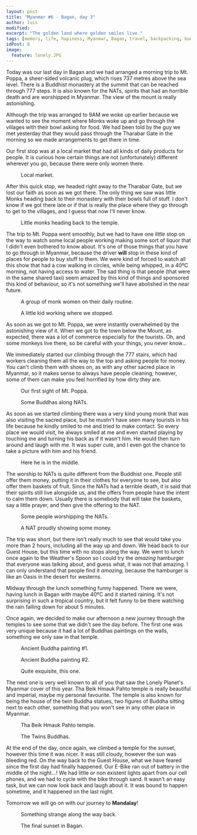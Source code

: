 ```yaml
---
layout: post
title: "Myanmar #6 - Bagan, day 3"
author: luis
modified:
excerpt: "The golden land where golden smiles live."
tags: [memory, life, hapiness, Myanmar, Bagan, travel, backpacking, budget, asia]
idPost: 8
image:
  feature: lonely.JPG
---
```


Today was our last day in Bagan and we had arranged a morning trip to Mt. Poppa, a sheer-sided volcanic plug, which rises 737 metres above the sea level. There is a Buddhist monastery at the summit that can be reached through 777 steps. It is also known for the NATs, spirits that had an horrible death and are worshipped in Myanmar. The view of the mount is really astonishing.

Although the trip was arranged to 9AM we woke up earlier because we wanted to see the moment where Monks woke up and go through the villages with their bowl asking for food. We had been told by the guy we met yesterday that they would pass through the Tharabar Gate in the morning so we made arrangements to get there in time.

Our first stop was at a local market that had all kinds of daily products for people. It is curious how certain things are not (unfortunately) different wherever you go, because there were only women there.


<figure>
	<a href="../images/myanmar/5Bagan/market.JPG"><img src="../images/blank.JPG" alt="" data-echo="../images/myanmar/5Bagan/market.JPG"></a>
	<figcaption>Local market.</figcaption>
</figure>


After this quick stop, we headed right away to the Tharabar Gate, but we lost our faith as soon as we got there. The only thing we saw was little Monks heading back to their monastery with their bowls full of stuff. I don't know if we got there late or if that is really the place where they go through to get to the villages, and I guess that now I'll never know.


<figure>
	<a href="../images/myanmar/5Bagan/tharabar.JPG"><img src="../images/blank.JPG" alt="" data-echo="../images/myanmar/5Bagan/tharabar.JPG"></a>
	<figcaption>Little monks heading back to the temple.</figcaption>
</figure>


The trip to Mt. Poppa went smoothly, but we had to have one <i>little</i> stop on the way to watch some local people working making some sort of liquor that I didn't even bothered to know about. It's one of those things that you have to go through in Myanmar, because the driver <b>will</b> stop in these kind of places for people to buy stuff to them. We were kind of forced to watch all this show that had a cow walking in circles, while being whipped, in a 40ºC morning, not having access to water. The sad thing is that people (that were in the same shared taxi) seem amazed by this kind of things and sponsored this kind of behaviour, so it's not something we'll have abolished in the near future.


<figure>
	<a href="../images/myanmar/5Bagan/girlmonk.JPG"><img src="../images/blank.JPG" alt="" data-echo="../images/myanmar/5Bagan/girlmonk.JPG"></a>
	<figcaption>A group of monk women on their daily routine.</figcaption>
</figure>


<figure>
	<a href="../images/myanmar/5Bagan/kidworking.JPG"><img src="../images/blank.JPG" alt="" data-echo="../images/myanmar/5Bagan/kidworking.JPG"></a>
	<figcaption>A little kid working where we stopped.</figcaption>
</figure>


As soon as we got to Mt. Poppa, we were instantly overwhelmed by the astonishing view of it. When we got to the town below the Mount, as expected, there was a lot of commerce especially for the tourists. Oh, and some monkeys live there, so be careful with your things, you never know...

We immediately started our climbing through the 777 stairs, which had workers cleaning them all the way to the top and asking people for money. You can't climb them with shoes on, as with any other sacred place in Myanmar, so it makes sense to always have people cleaning, however, some of them can make you feel horrified by how dirty they are.


<figure>
	<a href="../images/myanmar/5Bagan/mtpoppa.JPG"><img src="../images/blank.JPG" alt="" data-echo="../images/myanmar/5Bagan/mtpoppa.JPG"></a>
	<figcaption>Our first sight of Mt. Poppa.</figcaption>
</figure>


<figure>
	<a href="../images/myanmar/5Bagan/buddhanat.JPG"><img src="../images/blank.JPG" alt="" data-echo="../images/myanmar/5Bagan/buddhanat.JPG"></a>
	<figcaption>Some Buddhas along NATs.</figcaption>
</figure>


As soon as we started climbing there was a very kind young monk that was also visiting the sacred place, but he mustn't have seen many tourists in his life because he kindly smiled to me and tried to make contact. So every place we would visit, he always smiled at me and even started playing by touching me and turning his back as if it wasn't him. He would then turn around and laugh with me. It was super cute, and I even got the chance to take a picture with him and his friend.


<figure>
	<a href="../images/myanmar/5Bagan/memonk.JPG"><img src="../images/blank.JPG" alt="" data-echo="../images/myanmar/5Bagan/memonk.JPG"></a>
	<figcaption>Here he is in the middle.</figcaption>
</figure>


The worship to NATs is quite different from the Buddhist one. People still offer them money, putting it in their clothes for everyone to see, but also offer them baskets of fruit. Since the NATs had a terrible death, it is said that their spirits still live alongside us, and the offers from people have the intent to calm them down. Usually there is somebody that will take the baskets, say a little prayer, and then give the offering to the NAT.


<figure>
	<a href="../images/myanmar/5Bagan/offernat.JPG"><img src="../images/blank.JPG" alt="" data-echo="../images/myanmar/5Bagan/offernat.JPG"></a>
	<figcaption>Some people worshipping the NATs.</figcaption>
</figure>


<figure>
	<a href="../images/myanmar/5Bagan/natmoney.JPG"><img src="../images/blank.JPG" alt="" data-echo="../images/myanmar/5Bagan/natmoney.JPG"></a>
	<figcaption>A NAT proudly showing some money.</figcaption>
</figure>


The trip was short, but there isn't really much to see that would take you more than 2 hours, including all the way up and down. We head back to our Guest House, but this time with no stops along the way.
We went to lunch once again to the Weather's Spoon so I could try the <i>amazing</i> hamburger that everyone was talking about, and guess what, it was not that amazing. I can only understand that people find it <i>amazing</i>, because the hamburger is like an Oasis in the desert for westerns.

Midway through the lunch something funny happened. There we were, having lunch in Bagan with maybe 40ºC and it started raining. It's not surprising in such a tropical country, but it felt funny to be there watching the rain falling down for about 5 minutes.

Once again, we decided to make our afternoon a new journey through the temples to see some that we didn't see the day before. The first one was very unique because it had a lot of Buddhas paintings on the walls, something we only saw in that temple.


<figure>
	<a href="../images/myanmar/5Bagan/paint1.JPG"><img src="../images/blank.JPG" alt="" data-echo="../images/myanmar/5Bagan/paint1.JPG"></a>
	<figcaption>Ancient Buddha painting #1.</figcaption>
</figure>

<figure>
	<a href="../images/myanmar/5Bagan/paint2.JPG"><img src="../images/blank.JPG" alt="" data-echo="../images/myanmar/5Bagan/paint2.JPG"></a>
	<figcaption>Ancient Buddha painting #2.</figcaption>
</figure>

<figure>
	<a href="../images/myanmar/5Bagan/paint3.JPG"><img src="../images/blank.JPG" alt="" data-echo="../images/myanmar/5Bagan/paint3.JPG"></a>
	<figcaption>Quite exquisite, this one.</figcaption>
</figure>


The next one is very well known to all of you that saw the Lonely Planet's Myanmar cover of this year. Tha Beik Hmauk Pahto temple is really beautiful and imperial, maybe my personal favourite.
The temple is also known for being the house of the twin Buddha statues, two figures of Buddha sitting next to each other, something that you won't see in any other place in Myanmar.

<figure>
	<a href="../images/myanmar/5Bagan/lonely.JPG"><img src="../images/blank.JPG" alt="" data-echo="../images/myanmar/5Bagan/lonely.JPG"></a>
	<figcaption>Tha Beik Hmauk Pahto temple.</figcaption>
</figure>

<figure>
	<a href="../images/myanmar/5Bagan/twins.JPG"><img src="../images/blank.JPG" alt="" data-echo="../images/myanmar/5Bagan/twins.JPG"></a>
	<figcaption>The Twins Buddhas.</figcaption>
</figure>


At the end of the day, once again, we climbed a temple for the sunset, however this time it was nicer. It was still cloudy, however the sun was bleeding red.
On the way back to the Guest House, what we have feared since the first day had finally happened. Our E-Bike ran out of battery in the middle of the night...! We had little or non existent lights apart from our cell phones, and we had to cycle with the bike through sand. It wasn't an easy task, but we can now look back and laugh about it. It was bound to happen sometime, and it happened on the last night.

Tomorrow we will go on with our journey to <b>Mandalay</b>!

<figure>
	<a href="../images/myanmar/5Bagan/what.JPG"><img src="../images/blank.JPG" alt="" data-echo="../images/myanmar/5Bagan/what.JPG"></a>
	<figcaption>Something strange along the way back.</figcaption>
</figure>

<figure>
	<a href="../images/myanmar/5Bagan/sunset31.JPG"><img src="../images/blank.JPG" alt="" data-echo="../images/myanmar/5Bagan/sunset31.JPG"></a>
	<figcaption>The final sunset in Bagan.</figcaption>
</figure>